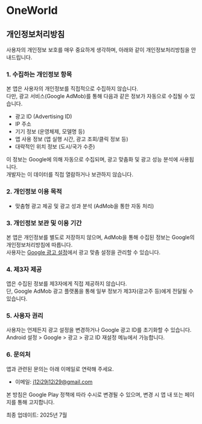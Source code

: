 # OneWorld

## 개인정보처리방침

사용자의 개인정보 보호를 매우 중요하게 생각하며, 아래와 같이 개인정보처리방침을 안내드립니다.

### 1. 수집하는 개인정보 항목
본 앱은 사용자의 개인정보를 직접적으로 수집하지 않습니다.  
다만, 광고 서비스(Google AdMob)를 통해 다음과 같은 정보가 자동으로 수집될 수 있습니다.

- 광고 ID (Advertising ID)
- IP 주소
- 기기 정보 (운영체제, 모델명 등)
- 앱 사용 정보 (앱 실행 시간, 광고 조회/클릭 정보 등)
- 대략적인 위치 정보 (도시/국가 수준)

이 정보는 Google에 의해 자동으로 수집되며, 광고 맞춤화 및 광고 성능 분석에 사용됩니다.  
개발자는 이 데이터를 직접 열람하거나 보관하지 않습니다.

### 2. 개인정보 이용 목적
- 맞춤형 광고 제공 및 광고 성과 분석 (AdMob을 통한 자동 처리)

### 3. 개인정보 보관 및 이용 기간
본 앱은 개인정보를 별도로 저장하지 않으며, AdMob을 통해 수집된 정보는 Google의 개인정보처리방침에 따릅니다.  
사용자는 [Google 광고 설정](https://adssettings.google.com/)에서 광고 맞춤 설정을 관리할 수 있습니다.

### 4. 제3자 제공
앱은 수집된 정보를 제3자에게 직접 제공하지 않습니다.  
단, Google AdMob 광고 플랫폼을 통해 일부 정보가 제3자(광고주 등)에게 전달될 수 있습니다.

### 5. 사용자 권리
사용자는 언제든지 광고 설정을 변경하거나 Google 광고 ID를 초기화할 수 있습니다.  
Android 설정 > Google > 광고 > 광고 ID 재설정 메뉴에서 가능합니다.

### 6. 문의처
앱과 관련된 문의는 아래 이메일로 연락해 주세요.

- 이메일: j12i29j12i29@gmail.com

본 방침은 Google Play 정책에 따라 수시로 변경될 수 있으며, 변경 시 앱 내 또는 페이지를 통해 고지합니다.

최종 업데이트: 2025년 7월
